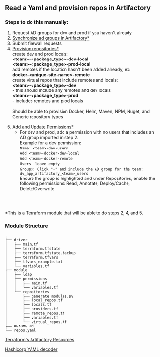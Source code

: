 ## Read a Yaml and provision repos in Artifactory

### Steps to do this manually:

1. Request AD groups for dev and prod if you haven't already
2. <u>Synchronize ad groups in Artifactory*</u>
3. Submit firewall requests
4. <u>Provision repositories*</u><br>
    create dev and prod locals:<br>
        **\<team>-\<package_type>-dev-local**<br>
        **\<team>-\<package_type>-prod-local**<br>
    add remotes if the location hasn't been added already, ex:<br>
        **docker-\<unique-site-name>-remote**<br>
    create virtual repos that include remotes and locals:<br>
        **\<team>-\<package_type>-dev**<br>
        - this should include any remotes and dev locals<br>
        **\<team>-\<package_type>-prod**<br>
        - includes remotes and prod locals<br><br>
    Should be able to provision Docker, Helm, Maven, NPM, Nuget, and Generic repository types<br><br>
5. <u>Add and Update Permissions*</u><br>
    - For dev and prod, add a permission with no users that includes an AD group imported in step 2.<br>
      Example for a dev permission:<br>
      `Name: <team>-dev-users`<br>
      `Add <team>-docker-dev-local`<br>
      `Add <team>-docker-remote`<br>
      `Users: leave empty`<br>
      `Groups: Click "+" and include the AD group for the team: dv_app_artifactory_<team>_users`<br>
      Ensure the group is highlighted and under Repositories, enable the following permissions: Read, Annotate, Deploy/Cache, Delete/Overwrite
<br>
<br>
      

*This is a Terraform module that will be able to do steps 2, 4, and 5. 

### Module Structure
```
.
├── driver
│   ├── main.tf
│   ├── terraform.tfstate
│   ├── terraform.tfstate.backup
│   ├── terraform.tfvars
│   ├── tfvars_example.txt
│   └── variables.tf
├── module
│   ├── ldap
│   ├── permissions
│   │   ├── main.tf
│   │   └── variables.tf
│   └── repositories
│       ├── generate_modules.py
│       ├── local_repos.tf
│       ├── locals.tf
│       ├── providers.tf
│       ├── remote_repos.tf
│       ├── variables.tf
│       └── virtual_repos.tf
├── README.md
└── repos.yaml
```

[Terraform's Artifactory Resources](https://registry.terraform.io/providers/jfrog/artifactory/latest/docs)

[Hashicorp YAML decoder](https://developer.hashicorp.com/terraform/language/functions/yamldecode)

